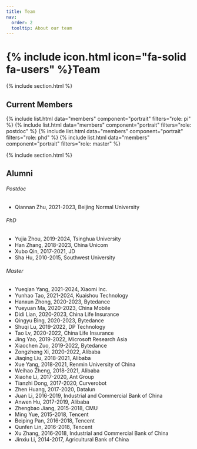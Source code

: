 ```yaml
---
title: Team
nav:
  order: 2
  tooltip: About our team
---
```


# {% include icon.html icon="fa-solid fa-users" %}Team

{% include section.html %}

## Current Members
{% include list.html data="members" component="portrait" filters="role: pi" %}
{% include list.html data="members" component="portrait" filters="role: postdoc" %}
{% include list.html data="members" component="portrait" filters="role: phd" %}
{% include list.html data="members" component="portrait" filters="role: master" %}

{% include section.html %}


## Alumni
###### Postdoc
- Qiannan Zhu, 2021-2023, Beijing Normal University

###### PhD
- Yujia Zhou, 2019-2024, Tsinghua University
- Han Zhang, 2018-2023, China Unicom
- Xubo Qin, 2017-2021, JD
- Sha Hu, 2010-2015, Southwest University

###### Master
- Yueqian Yang, 2021-2024, Xiaomi Inc.
- Yunhao Tao, 2021-2024, Kuaishou Technology
- Hanxun Zhong, 2020-2023, Bytedance
- Yueyuan Ma, 2020-2023, China Mobile
- Didi Lian, 2020-2023, China Life Insurance
- Qingyu Bing, 2020-2023, Bytedance
- Shuqi Lu, 2019-2022, DP Technology
- Tao Lv, 2020-2022, China Life Insurance
- Jing Yao, 2019-2022, Microsoft Research Asia
- Xiaochen Zuo, 2019-2022, Bytedance
- Zongzheng Xi, 2020-2022, Alibaba
- Jiaqing Liu, 2018-2021, Alibaba
- Xue Yang, 2018-2021, Renmin University of China
- Weihao Zheng, 2018-2021, Alibaba
- Xiaohe Li, 2017-2020, Ant Group
- Tianzhi Dong, 2017-2020, Curverobot
- Zhen Huang, 2017-2020, Datalun
- Juan Li, 2016-2019, Industrial and Commercial Bank of China
- Anwen Hu, 2017-2019, Alibaba
- Zhengbao Jiang, 2015-2018, CMU
- Ming Yue, 2015-2018, Tencent
- Beiping Pan, 2016-2018, Tencent
- Qunfen Lin, 2016-2018, Tencent
- Xu Zhang, 2016-2018, Industrial and Commercial Bank of China
- Jinxiu Li, 2014-2017, Agricultural Bank of China
